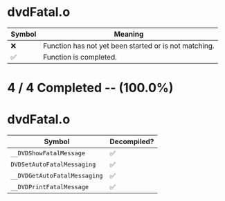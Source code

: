 # dvdFatal.o
| Symbol | Meaning 
| ------------- | ------------- 
| :x: | Function has not yet been started or is not matching. 
| :white_check_mark: | Function is completed. 


# 4 / 4 Completed -- (100.0%)
# dvdFatal.o
| Symbol | Decompiled? |
| ------------- | ------------- |
| `__DVDShowFatalMessage` | :white_check_mark: |
| `DVDSetAutoFatalMessaging` | :white_check_mark: |
| `__DVDGetAutoFatalMessaging` | :white_check_mark: |
| `__DVDPrintFatalMessage` | :white_check_mark: |

